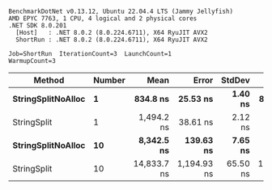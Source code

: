 ```

BenchmarkDotNet v0.13.12, Ubuntu 22.04.4 LTS (Jammy Jellyfish)
AMD EPYC 7763, 1 CPU, 4 logical and 2 physical cores
.NET SDK 8.0.201
  [Host]   : .NET 8.0.2 (8.0.224.6711), X64 RyuJIT AVX2
  ShortRun : .NET 8.0.2 (8.0.224.6711), X64 RyuJIT AVX2

Job=ShortRun  IterationCount=3  LaunchCount=1  
WarmupCount=3  

```
| Method             | Number | Mean        | Error       | StdDev   | Min         | Max         | Gen0   | Allocated |
|------------------- |------- |------------:|------------:|---------:|------------:|------------:|-------:|----------:|
| **StringSplitNoAlloc** | **1**      |    **834.8 ns** |    **25.53 ns** |  **1.40 ns** |    **833.2 ns** |    **835.9 ns** |      **-** |         **-** |
| StringSplit        | 1      |  1,494.2 ns |    38.61 ns |  2.12 ns |  1,492.5 ns |  1,496.6 ns | 0.0381 |    3208 B |
| **StringSplitNoAlloc** | **10**     |  **8,342.5 ns** |   **139.63 ns** |  **7.65 ns** |  **8,334.0 ns** |  **8,348.9 ns** |      **-** |         **-** |
| StringSplit        | 10     | 14,833.7 ns | 1,194.93 ns | 65.50 ns | 14,786.3 ns | 14,908.4 ns | 0.3815 |   32080 B |
